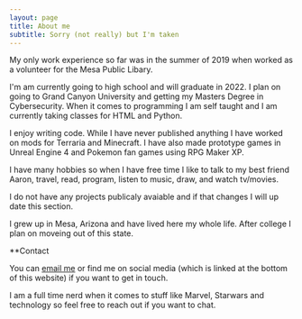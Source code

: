 ```yaml
---
layout: page
title: About me
subtitle: Sorry (not really) but I'm taken
---
```


<script src="https://kit.fontawesome.com/2c9bee6acd.js" crossorigin="anonymous"></script>

<i class="fas fa-briefcase"></i> My only work experience so far was in the summer of 2019 when worked as a volunteer for the Mesa Public Libary.

<i class="fas fa-user-graduate"></i>  I'm am currently going to high school and will graduate in 2022. I plan on going to Grand Canyon University and getting my Masters Degree in Cybersecurity. When it comes to programming I am self taught and I am currently taking classes for HTML and Python.

<i class="fas fa-code"></i> I enjoy writing code. While I have never published anything I have worked on mods for Terraria and Minecraft. I have also made prototype games in Unreal Engine 4 and Pokemon fan games using RPG Maker XP.

<i class="fas fa-heart"></i> I have many hobbies so when I have free time I like to talk to my best friend Aaron, travel, read, program, listen to music, draw, and watch tv/movies.

<i class="fas fa-project-diagram"></i> I do not have any projects publicaly avaiable and if that changes I will up date this section.

<i class="fas fa-globe-americas"></i> I grew up in Mesa, Arizona and have lived here my whole life. After college I plan on moveing out of this state.

**Contact

You can [email me](bambitheway@gmail.com) or find me on social media (which is linked at the bottom of this website) if you want to get in touch.

I am a full time nerd when it comes to stuff like Marvel, Starwars and technology so feel free to reach out if you want to chat.
